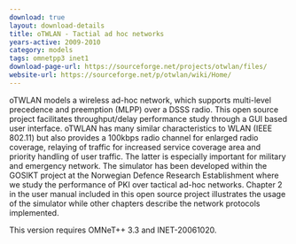```yaml
---
download: true
layout: download-details
title: oTWLAN - Tactial ad hoc networks
years-active: 2009-2010
category: models
tags: omnetpp3 inet1
download-page-url: https://sourceforge.net/projects/otwlan/files/
website-url: https://sourceforge.net/p/otwlan/wiki/Home/
---
```


oTWLAN models a wireless ad-hoc network, which supports multi-level precedence
and preemption (MLPP) over a DSSS radio. This open source project facilitates
throughput/delay performance study through a GUI based user interface. oTWLAN
has many similar characteristics to WLAN (IEEE 802.11) but also provides a
100kbps radio channel for enlarged radio coverage, relaying of traffic for
increased service coverage area and priority handling of user traffic. The
latter is especially important for military and emergency network. The simulator
has been developed within the GOSIKT project at the Norwegian Defence Research
Establishment where we study the performance of PKI over tactical ad-hoc
networks. Chapter 2 in the user manual included in this open source project
illustrates the usage of the simulator while other chapters describe the network
protocols implemented.

This version requires OMNeT++ 3.3 and INET-20061020.